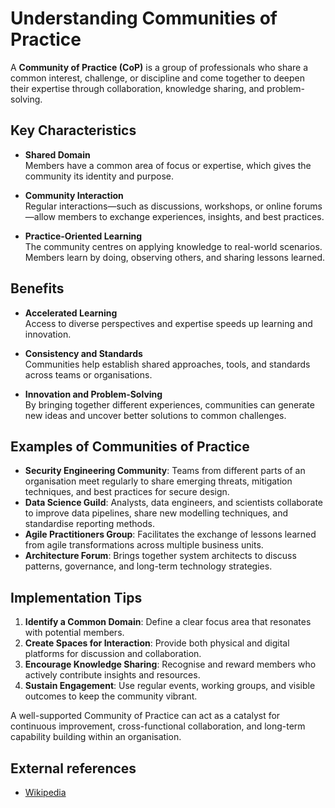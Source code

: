 # Understanding Communities of Practice

A **Community of Practice (CoP)** is a group of professionals who share a common interest, challenge, or discipline and come together to deepen their expertise through collaboration, knowledge sharing, and problem-solving.

## Key Characteristics

- **Shared Domain**  
  Members have a common area of focus or expertise, which gives the community its identity and purpose.
- **Community Interaction**  
  Regular interactions—such as discussions, workshops, or online forums—allow members to exchange experiences, insights, and best practices.

- **Practice-Oriented Learning**  
  The community centres on applying knowledge to real-world scenarios. Members learn by doing, observing others, and sharing lessons learned.

## Benefits

- **Accelerated Learning**  
  Access to diverse perspectives and expertise speeds up learning and innovation.

- **Consistency and Standards**  
  Communities help establish shared approaches, tools, and standards across teams or organisations.

- **Innovation and Problem-Solving**  
  By bringing together different experiences, communities can generate new ideas and uncover better solutions to common challenges.

## Examples of Communities of Practice

- **Security Engineering Community**: Teams from different parts of an organisation meet regularly to share emerging threats, mitigation techniques, and best practices for secure design.
- **Data Science Guild**: Analysts, data engineers, and scientists collaborate to improve data pipelines, share new modelling techniques, and standardise reporting methods.
- **Agile Practitioners Group**: Facilitates the exchange of lessons learned from agile transformations across multiple business units.
- **Architecture Forum**: Brings together system architects to discuss patterns, governance, and long-term technology strategies.

## Implementation Tips

1. **Identify a Common Domain**: Define a clear focus area that resonates with potential members.
2. **Create Spaces for Interaction**: Provide both physical and digital platforms for discussion and collaboration.
3. **Encourage Knowledge Sharing**: Recognise and reward members who actively contribute insights and resources.
4. **Sustain Engagement**: Use regular events, working groups, and visible outcomes to keep the community vibrant.

A well-supported Community of Practice can act as a catalyst for continuous improvement, cross-functional collaboration, and long-term capability building within an organisation.

## External references

- [Wikipedia](https://en.wikipedia.org/wiki/Community_of_practice)
